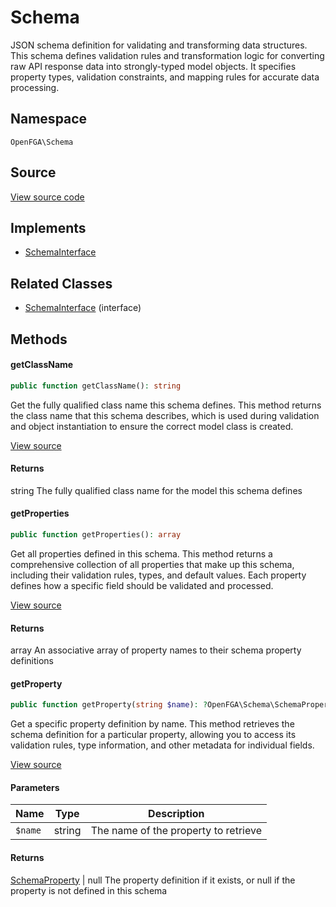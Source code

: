# Schema

JSON schema definition for validating and transforming data structures. This schema defines validation rules and transformation logic for converting raw API response data into strongly-typed model objects. It specifies property types, validation constraints, and mapping rules for accurate data processing.

## Namespace
`OpenFGA\Schema`

## Source
[View source code](https://github.com/evansims/openfga-php/blob/main/src/Schema/Schema.php)

## Implements
* [SchemaInterface](SchemaInterface.md)

## Related Classes
* [SchemaInterface](Schema/SchemaInterface.md) (interface)



## Methods

                                                
#### getClassName


```php
public function getClassName(): string
```

Get the fully qualified class name this schema defines. This method returns the class name that this schema describes, which is used during validation and object instantiation to ensure the correct model class is created.

[View source](https://github.com/evansims/openfga-php/blob/main/src/Schema/Schema.php#L44)


#### Returns
string
 The fully qualified class name for the model this schema defines

#### getProperties


```php
public function getProperties(): array
```

Get all properties defined in this schema. This method returns a comprehensive collection of all properties that make up this schema, including their validation rules, types, and default values. Each property defines how a specific field should be validated and processed.

[View source](https://github.com/evansims/openfga-php/blob/main/src/Schema/Schema.php#L53)


#### Returns
array
 An associative array of property names to their schema property definitions

#### getProperty


```php
public function getProperty(string $name): ?OpenFGA\Schema\SchemaProperty
```

Get a specific property definition by name. This method retrieves the schema definition for a particular property, allowing you to access its validation rules, type information, and other metadata for individual fields.

[View source](https://github.com/evansims/openfga-php/blob/main/src/Schema/Schema.php#L62)

#### Parameters
| Name | Type | Description |
|------|------|-------------|
| `$name` | string | The name of the property to retrieve |

#### Returns
[SchemaProperty](SchemaProperty.md) &#124; null
 The property definition if it exists, or null if the property is not defined in this schema


